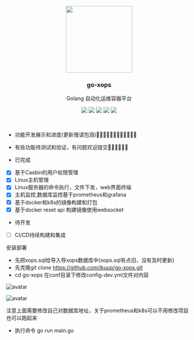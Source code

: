 <p align="center">
    <a href="https://github.com/jkuup/go-xops" target="_blank">
        <img src="https://raw.githubusercontent.com/jkuup/go-xops/master/img/gopher.png?v=0.2.2" width="180" />
    </a>
    <h3 align="center">go-xops</h3>
    <p align="center">Golang 自动化运维容器平台</p>
    <p align="center">
        <a href="https://travis-ci.com/jkuup/go-xops"><img src="https://travis-ci.com/jkuup/go-xops.svg?branch=master"></a>
        <a href="https://github.com/jkuup/go-xops/releases"><img src="https://img.shields.io/badge/Version-v1.0.0-red.svg"></a>
        <a href="https://goreportcard.com/report/github.com/jkuup/go-xops"><img src="https://goreportcard.com/badge/github.com/jkuup/go-xops?v=1.0.0"></a>
        <a href="https://hub.docker.com/r/jkuup/go-xops"><img src="https://img.shields.io/badge/Docker-Latest-orange"></a>
        <a href="https://github.com/jkuup/go-xops/blob/master/LICENSE"><img src="https://img.shields.io/badge/LICENSE-Apache License-orange.svg"></a>
    </p>
</p>
<br/>

- 功能开发展示和进度(更新慢请包涵)🧎‍♀️🧎‍♀🧎‍♀🧎‍♀🧎‍♀🧎‍♀

- 有些功能待测试和验证，有问题欢迎提交👏👏👏👏👏👏


- 已完成
- [X] 基于Casbin的用户权限管理
- [X] Linux主机管理
- [X] Linux服务器的命令执行，文件下发，web界面终端
- [X] 主机监控,数据库监控基于prometheus和grafana
- [X] 基于docker和k8s的镜像构建和打包
- [X] 基于docker reset api 构建镜像使用websocket
- 待开发
- [ ] CI/CD持续构建和集成

安装部署

- 先把xops.sql给导入导xops数据库中(xops.sql有点旧，没有及时更新)
- 先克隆git clone https://github.com/jkuup/go-xops.git
- cd go-xops 在conf目录下修改config-dev.yml文件对内容

![avatar](https://github.com/jkuup/go-xops/blob/master/img/config-dev-1.png)

![avatar](https://github.com/jkuup/go-xops/blob/master/img/config-dev-2.png)

注意上面需要修改自己对数据库地址，关于prometheus和k8s可以不用修改项目也可以跑起来
- 执行命令 go run main.go

